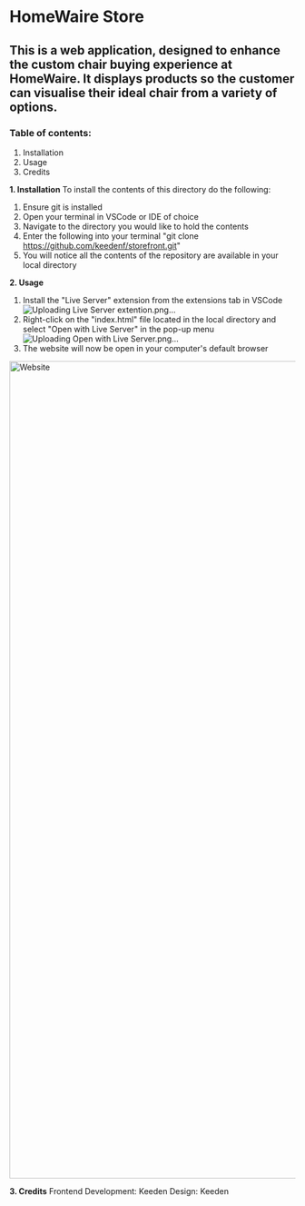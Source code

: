 # HomeWaire Store

## This is a web application, designed to enhance the custom chair buying experience at HomeWaire. It displays products so the customer can visualise their ideal chair from a variety of options.

### Table of contents:
1. Installation
2. Usage
3. Credits

**1. Installation**
To install the contents of this directory do the following:
1. Ensure git is installed
2. Open your terminal in VSCode or IDE of choice
3. Navigate to the directory you would like to hold the contents
4. Enter the following into your terminal "git clone https://github.com/keedenf/storefront.git"
5. You will notice all the contents of the repository are available in your local directory

**2. Usage**
1. Install the "Live Server" extension from the extensions tab in VSCode
![Uploading Live Server extention.png…]()
2. Right-click on the "index.html" file located in the local directory and select "Open with Live Server" in the pop-up menu
![Uploading Open with Live Server.png…]()
4. The website will now be open in your computer's default browser
<img width="1440" alt="Website" src="https://github.com/user-attachments/assets/b7dbbe38-7208-45ef-862f-0d148eed619d">

**3. Credits**
Frontend Development: Keeden
Design: Keeden
